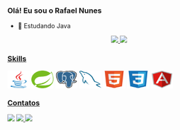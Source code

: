 ### Olá! Eu sou o Rafael Nunes

<!--
**rafaelnunes34/rafaelnunes34** is a ✨ _special_ ✨ repository because its `README.md` (this file) appears on your GitHub profile.

Here are some ideas to get you started:

- 🔭 I’m currently working on ... -->
- 🌱 Estudando Java

<div align="center">
  <a href="https://github.com/rafaelnunes34">
  <img height="150em" src="https://github-readme-stats.vercel.app/api?username=rafaelnunes34&show_icons=true&theme=dark&include_all_commits=true&count_private=true">
  <img height="150em" src="https://github-readme-stats.vercel.app/api/top-langs/?username=rafaelnunes34&layout=compact&langs_count=7&theme=dark">
</div>
<div>
  <h3>Skills</h3> 
  <div style="display: inline-block">
    <img align="center" height="40" width="50" src="https://raw.githubusercontent.com/devicons/devicon/master/icons/java/java-original.svg" alt="Rafael-java">
    <img align="center" height="40" width="50" src="https://raw.githubusercontent.com/devicons/devicon/master/icons/spring/spring-original.svg" alt="Rafael-spring">
    <img align="center" height="40" width="50" src="https://raw.githubusercontent.com/devicons/devicon/master/icons/postgresql/postgresql-original.svg" alt="Rafael-postgres">
    <img align="center" height="40" width="50" src="https://raw.githubusercontent.com/devicons/devicon/master/icons/mysql/mysql-original.svg" alt="Rafael-mysql">
    <img align="center" height="40" width="50" src="https://raw.githubusercontent.com/devicons/devicon/master/icons/html5/html5-original.svg" alt="Rafael-html">
    <img align="center" height="40" width="50" src="https://raw.githubusercontent.com/devicons/devicon/master/icons/css3/css3-original.svg" alt="Rafael-css">
    <img align="center" height="40" width="50" src="https://raw.githubusercontent.com/devicons/devicon/master/icons/angularjs/angularjs-original.svg" alt="Rafael-angular">
  </div>
</div>
<div>
  <h3>Contatos</h3>
  <div>
    <a href="https://www.linkedin.com/in/rafael-nunes-oliveira/" target="_blank"><img src="https://img.shields.io/badge/LinkedIn-0077B5?style=for-the-badge&logo=linkedin&logoColor=white" target="_blank"></a>
  <a href= "rafael.nunes34@gmail.com"><img src="https://img.shields.io/badge/Gmail-D14836?style=for-the-badge&logo=gmail&logoColor=white"</a>
  <a href= "https://api.whatsapp.com/send?phone=5521974315563"><img src="https://img.shields.io/badge/WhatsApp-25D366?style=for-the-badge&logo=whatsapp&logoColor=white"</a>
  </div>
</div>
